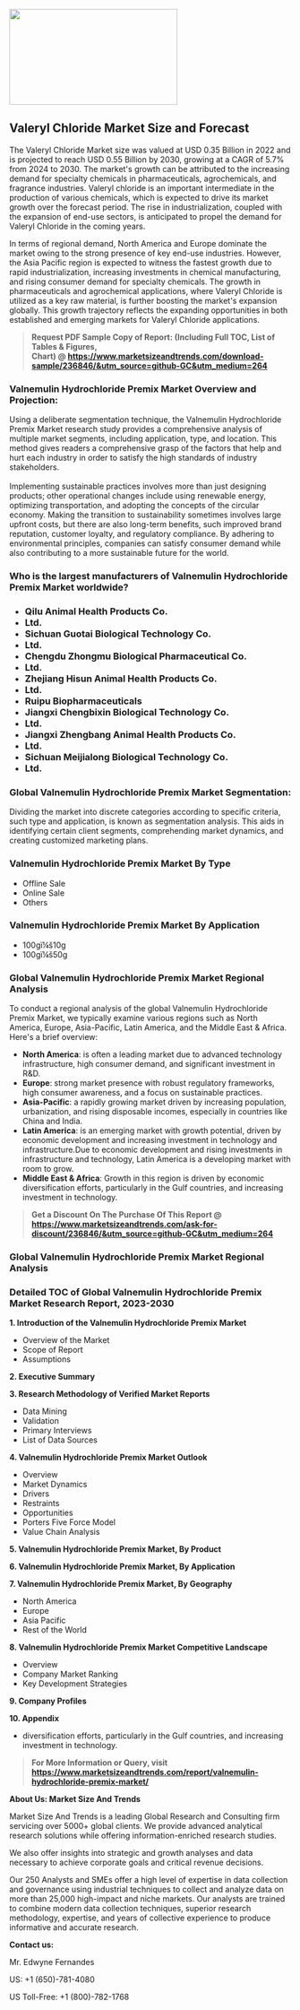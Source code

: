 <p><img class="alignnone size-medium wp-image-20088" src="https://ffe5etoiles.com/wp-content/uploads/2024/12/MST1-300x171.png" alt="" width="300" height="171" /></p><h2>Valeryl Chloride Market Size and Forecast</h2><p>The Valeryl Chloride Market size was valued at USD 0.35 Billion in 2022 and is projected to reach USD 0.55 Billion by 2030, growing at a CAGR of 5.7% from 2024 to 2030. The market's growth can be attributed to the increasing demand for specialty chemicals in pharmaceuticals, agrochemicals, and fragrance industries. Valeryl chloride is an important intermediate in the production of various chemicals, which is expected to drive its market growth over the forecast period. The rise in industrialization, coupled with the expansion of end-use sectors, is anticipated to propel the demand for Valeryl Chloride in the coming years.</p><p>In terms of regional demand, North America and Europe dominate the market owing to the strong presence of key end-use industries. However, the Asia Pacific region is expected to witness the fastest growth due to rapid industrialization, increasing investments in chemical manufacturing, and rising consumer demand for specialty chemicals. The growth in pharmaceuticals and agrochemical applications, where Valeryl Chloride is utilized as a key raw material, is further boosting the market's expansion globally. This growth trajectory reflects the expanding opportunities in both established and emerging markets for Valeryl Chloride applications.</p></p><blockquote id="" class=""><strong>Request PDF Sample Copy of Report: (Including Full TOC, List of Tables &amp; Figures, Chart)&nbsp;@&nbsp;<strong><a href="https://www.marketsizeandtrends.com/download-sample/236846/&utm_source=github-GC&utm_medium=264" target="_blank">https://www.marketsizeandtrends.com/download-sample/236846/&utm_source=github-GC&utm_medium=264</a></strong></strong></blockquote><h3 id="" class="">Valnemulin Hydrochloride Premix Market&nbsp;Overview and Projection:</h3><p id="" class="">Using a deliberate segmentation technique, the Valnemulin Hydrochloride Premix Market research study provides a comprehensive analysis of multiple market segments, including application, type, and location. This method gives readers a comprehensive grasp of the factors that help and hurt each industry in order to satisfy the high standards of industry stakeholders. <br /> <br />Implementing sustainable practices involves more than just designing products; other operational changes include using renewable energy, optimizing transportation, and adopting the concepts of the circular economy. Making the transition to sustainability sometimes involves large upfront costs, but there are also long-term benefits, such improved brand reputation, customer loyalty, and regulatory compliance. By adhering to environmental principles, companies can satisfy consumer demand while also contributing to a more sustainable future for the world.</p><h3 id="" class="">Who is the largest manufacturers of&nbsp;Valnemulin Hydrochloride Premix Market worldwide?</h3><h3 class=""><p><ul><li>Qilu Animal Health Products Co. </li><li> Ltd. </li><li> Sichuan Guotai Biological Technology Co. </li><li> Ltd. </li><li> Chengdu Zhongmu Biological Pharmaceutical Co. </li><li> Ltd. </li><li> Zhejiang Hisun Animal Health Products Co. </li><li> Ltd. </li><li> Ruipu Biopharmaceuticals </li><li> Jiangxi Chengbixin Biological Technology Co. </li><li> Ltd. </li><li> Jiangxi Zhengbang Animal Health Products Co. </li><li> Ltd. </li><li> Sichuan Meijialong Biological Technology Co. </li><li> Ltd.</li></ul></p></h3><h3 id="" class="">Global&nbsp;Valnemulin Hydrochloride Premix Market Segmentation:</h3><p id="" class="">Dividing the market into discrete categories according to specific criteria, such type and application, is known as segmentation analysis. This aids in identifying certain client segments, comprehending market dynamics, and creating customized marketing plans.</p><h3 id="" class="">Valnemulin Hydrochloride Premix Market&nbsp;By Type</h3><p><p><ul><li>Offline Sale</li><li> Online Sale</li><li> Others</p></li></ul></p></p><h3 id="" class="">Valnemulin Hydrochloride Premix Market&nbsp;By Application</h3><p class=""><p><ul><li>100gï¼š10g</li><li> 100gï¼š50g</li></ul></p></p><h3 id="" class="">Global Valnemulin Hydrochloride Premix Market Regional Analysis</h3><p id="" class="">To conduct a regional analysis of the global Valnemulin Hydrochloride Premix Market, we typically examine various regions such as North America, Europe, Asia-Pacific, Latin America, and the Middle East &amp; Africa. Here's a brief overview:</p><ul><li><strong>North America</strong>: is often a leading market due to advanced technology infrastructure, high consumer demand, and significant investment in R&amp;D.</li><li><strong>Europe</strong>: strong market presence with robust regulatory frameworks, high consumer awareness, and a focus on sustainable practices.</li><li><strong>Asia-Pacific</strong>: a rapidly growing market driven by increasing population, urbanization, and rising disposable incomes, especially in countries like China and India.</li><li><strong>Latin America</strong>: is an emerging market with growth potential, driven by economic development and increasing investment in technology and infrastructure.Due to economic development and rising investments in infrastructure and technology, Latin America is a developing market with room to grow.</li><li><strong>Middle East &amp; Africa</strong>: Growth in this region is driven by economic diversification efforts, particularly in the Gulf countries, and increasing investment in technology.</li></ul><blockquote id="" class=""><strong>Get a Discount On The Purchase Of This Report @ <strong><a href="https://www.marketsizeandtrends.com/ask-for-discount/236846/&utm_source=github-GC&utm_medium=264" target="_blank">https://www.marketsizeandtrends.com/ask-for-discount/236846/&utm_source=github-GC&utm_medium=264</a></strong></strong></blockquote><h3 id="" class="">Global Valnemulin Hydrochloride Premix Market Regional Analysis</h3><h3 id="" class="">Detailed TOC of Global Valnemulin Hydrochloride Premix Market Research Report, 2023-2030</h3><p id="" class=""><strong>1. Introduction of the Valnemulin Hydrochloride Premix Market</strong></p><ul><li>Overview of the Market</li><li>Scope of Report</li><li>Assumptions</li></ul><p id="" class=""><strong>2. Executive Summary</strong></p><p id="" class=""><strong>3. Research Methodology of Verified Market Reports</strong></p><ul><li>Data Mining</li><li>Validation</li><li>Primary Interviews</li><li>List of Data Sources</li></ul><p id="" class=""><strong>4. Valnemulin Hydrochloride Premix Market Outlook</strong></p><ul><li>Overview</li><li>Market Dynamics</li><li>Drivers</li><li>Restraints</li><li>Opportunities</li><li>Porters Five Force Model</li><li>Value Chain Analysis</li></ul><p id="" class=""><strong>5. Valnemulin Hydrochloride Premix Market, By Product</strong></p><p id="" class=""><strong>6. Valnemulin Hydrochloride Premix Market, By Application</strong></p><p id="" class=""><strong>7. Valnemulin Hydrochloride Premix Market, By Geography</strong></p><ul><li>North America</li><li>Europe</li><li>Asia Pacific</li><li>Rest of the World</li></ul><p id="" class=""><strong>8. Valnemulin Hydrochloride Premix Market Competitive Landscape</strong></p><ul><li>Overview</li><li>Company Market Ranking</li><li>Key Development Strategies</li></ul><p id="" class=""><strong>9. Company Profiles</strong></p><p id="" class=""><strong>10. Appendix</strong></p><ul><li>diversification efforts, particularly in the Gulf countries, and increasing investment in technology.</li></ul><blockquote id="" class=""><strong>For More Information or Query, visit <strong><strong><a href="https://www.marketsizeandtrends.com/report/valnemulin-hydrochloride-premix-market/" target="_blank">https://www.marketsizeandtrends.com/report/valnemulin-hydrochloride-premix-market/</a></strong></strong></strong></blockquote><p id="" class=""><strong>About Us: Market Size And Trends</strong></p><p id="" class="">Market Size And Trends is a leading Global Research and Consulting firm servicing over 5000+ global clients. We provide advanced analytical research solutions while offering information-enriched research studies.</p><p id="" class="">We also offer insights into strategic and growth analyses and data necessary to achieve corporate goals and critical revenue decisions.</p><p id="" class="">Our 250 Analysts and SMEs offer a high level of expertise in data collection and governance using industrial techniques to collect and analyze data on more than 25,000 high-impact and niche markets. Our analysts are trained to combine modern data collection techniques, superior research methodology, expertise, and years of collective experience to produce informative and accurate research.</p><p id="" class=""><strong>Contact us:</strong></p><p id="" class="">Mr. Edwyne Fernandes</p><p id="" class="">US: +1 (650)-781-4080</p><p id="" class="">US Toll-Free: +1 (800)-782-1768</p>
